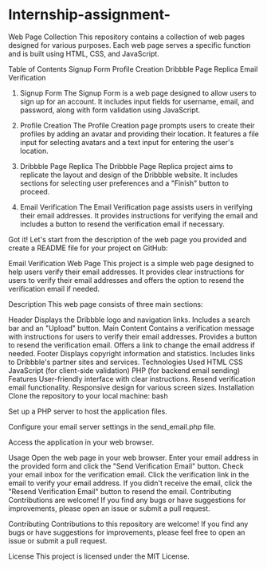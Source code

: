# Internship-assignment-

Web Page Collection
This repository contains a collection of web pages designed for various purposes. Each web page serves a specific function and is built using HTML, CSS, and JavaScript.

Table of Contents
Signup Form
Profile Creation
Dribbble Page Replica
Email Verification
1. Signup Form
The Signup Form is a web page designed to allow users to sign up for an account. It includes input fields for username, email, and password, along with form validation using JavaScript.

2. Profile Creation
The Profile Creation page prompts users to create their profiles by adding an avatar and providing their location. It features a file input for selecting avatars and a text input for entering the user's location.

3. Dribbble Page Replica
The Dribbble Page Replica project aims to replicate the layout and design of the Dribbble website. It includes sections for selecting user preferences and a "Finish" button to proceed.

4. Email Verification
The Email Verification page assists users in verifying their email addresses. It provides instructions for verifying the email and includes a button to resend the verification email if necessary.


Got it! Let's start from the description of the web page you provided and create a README file for your project on GitHub:

Email Verification Web Page
This project is a simple web page designed to help users verify their email addresses. It provides clear instructions for users to verify their email addresses and offers the option to resend the verification email if needed.

Description
This web page consists of three main sections:

Header
Displays the Dribbble logo and navigation links.
Includes a search bar and an "Upload" button.
Main Content
Contains a verification message with instructions for users to verify their email addresses.
Provides a button to resend the verification email.
Offers a link to change the email address if needed.
Footer
Displays copyright information and statistics.
Includes links to Dribbble's partner sites and services.
Technologies Used
HTML
CSS
JavaScript (for client-side validation)
PHP (for backend email sending)
Features
User-friendly interface with clear instructions.
Resend verification email functionality.
Responsive design for various screen sizes.
Installation
Clone the repository to your local machine:
bash

Set up a PHP server to host the application files.

Configure your email server settings in the send_email.php file.

Access the application in your web browser.

Usage
Open the web page in your web browser.
Enter your email address in the provided form and click the "Send Verification Email" button.
Check your email inbox for the verification email.
Click the verification link in the email to verify your email address.
If you didn't receive the email, click the "Resend Verification Email" button to resend the email.
Contributing
Contributions are welcome! If you find any bugs or have suggestions for improvements, please open an issue or submit a pull request.

Contributing
Contributions to this repository are welcome! If you find any bugs or have suggestions for improvements, please feel free to open an issue or submit a pull request.

License
This project is licensed under the MIT License.
